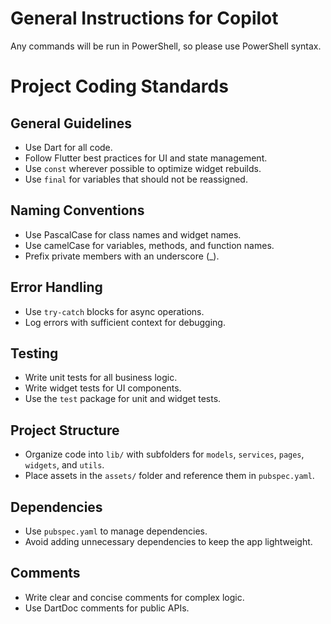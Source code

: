 # General Instructions for Copilot

Any commands will be run in PowerShell, so please use PowerShell syntax.

# Project Coding Standards

## General Guidelines
- Use Dart for all code.
- Follow Flutter best practices for UI and state management.
- Use `const` wherever possible to optimize widget rebuilds.
- Use `final` for variables that should not be reassigned.

## Naming Conventions
- Use PascalCase for class names and widget names.
- Use camelCase for variables, methods, and function names.
- Prefix private members with an underscore (_).

## Error Handling
- Use `try-catch` blocks for async operations.
- Log errors with sufficient context for debugging.

## Testing
- Write unit tests for all business logic.
- Write widget tests for UI components.
- Use the `test` package for unit and widget tests.

## Project Structure
- Organize code into `lib/` with subfolders for `models`, `services`, `pages`, `widgets`, and `utils`.
- Place assets in the `assets/` folder and reference them in `pubspec.yaml`.

## Dependencies
- Use `pubspec.yaml` to manage dependencies.
- Avoid adding unnecessary dependencies to keep the app lightweight.

## Comments
- Write clear and concise comments for complex logic.
- Use DartDoc comments for public APIs.

